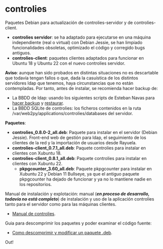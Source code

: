 # controlies
Paquetes Debian para actualización de controlies-servidor y de controlies-client.

- **controlies servidor**: se ha adaptado para ejecutarse en una máquina independiente (real o virtual) con Debian Jessie, se han limpiado funcionalidades obsoletas, optimizado el código y corregido bugs antiguos.
- **controlies-client**: paquetes clientes adaptados para funcionar en Ubuntu 18 y Ubuntu 22 con el nuevo controlies servidor.

**Aviso**: aunque han sido probados en distintas situaciones no es descartable que todavía tengan fallos o que, dada la casuística de los distintos servidores ldap que tenemos, haya circunstancias que no están contempladas. Por tanto, antes de instalar, se recomienda hacer backup de:

- La BBDD de ldap: usando los siguientes scripts de Esteban Navas para [hacer backup](https://github.com/algodelinux/backup-ldap) y [restaurar](https://github.com/algodelinux/restore-ldap).
- La BBDD SQLite de controlies: los ficheros contenidos en la ruta /var/web2py/applications/controlies/databases del servidor.

**Paquetes**:

- **controlies_0.8.0-2_all.deb**: Paquete para instalar en el servidor (Debian Jessie). Front-end web de gestión para ldap, el seguimiento de los clientes de la red y la importación de usuarios desde Rayuela.
- **controlies-client_0.7.1_all.deb**: Paquete controlies para instalar en clientes con Xubuntu 18.
- **controlies-client_0.8.1_all.deb**: Paquete controlies para instalar en clientes con Xubuntu 22.
    - **pkpgcounter_3.60_all.deb**: Paquete pkpgcounter para instalar en Xubuntu 22 y Debian 11 Bullseye, ya que el antiguo paquete pkpgcounter ha dejado de funcionar y ya no lo mantiene nadie en los repositorios.

Manual de instalación y explotación: manual (***en proceso de desarrollo, todavía no está completo***) de instalación y uso de la aplicación controlies tanto para el servidor como para las máquinas clientes.
- [Manual de controlies](https://docs.google.com/document/d/1RENFd7v7fPgS3N-Zu4oKzo5c-2wSlLZfDexFtMpegrs).

Guia para descomprimir los paquetes y poder examinar el código fuente: 
- [Como descomprimir y modificar un paquete .deb](http://2tazasdelinux.blogspot.com/2015/06/descomprimir-modificar-y-comprimir-un.html).

Out!

